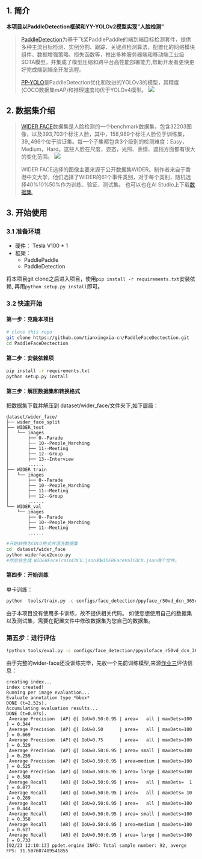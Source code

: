 

## 1. 简介
**本项目以PaddleDetection框架和YY-YOLOv2模型实现"人脸检测"**
>[PaddleDetection](https://github.com/PaddlePaddle/PaddleDetection/)为基于飞桨PaddlePaddle的端到端目标检测套件，提供多种主流目标检测、实例分割、跟踪、关键点检测算法，配置化的网络模块组件、数据增强策略、损失函数等，推出多种服务器端和移动端工业级SOTA模型，并集成了模型压缩和跨平台高性能部署能力,帮助开发者更快更好完成端到端全开发流程。
>
>[PP-YOLO](https://github.com/PaddlePaddle/PaddleDetection/blob/release/2.3/configs/ppyolo/README_cn.md)是PaddleDetection优化和改进的YOLOv3的模型，其精度(COCO数据集mAP)和推理速度均优于YOLOv4模型。
>![](https://ai-studio-static-online.cdn.bcebos.com/cfeb4d56c11c4b31a92b5d2e15231e4aca01ddb84ecc4f2c86c698f9f06d6ddb)
 
## 2. 数据集介绍
>[WIDER FACE](http://shuoyang1213.me/WIDERFACE/)数据集是人脸检测的一个benchmark数据集，包含32203图像，以及393,703个标注人脸，其中，158,989个标注人脸位于训练集，39,,496个位于验证集。每一个子集都包含3个级别的检测难度：Easy，Medium，Hard。这些人脸在尺度，姿态，光照、表情、遮挡方面都有很大的变化范围。
>![](https://ai-studio-static-online.cdn.bcebos.com/c89b7104f86c4bd4ae1152e5472c0f8a2e37a311bbd54d9bb1cf40f1a1f4c5a7)
>
>WIDER FACE选择的图像主要来源于公开数据集WIDER。制作者来自于香港中文大学，他们选择了WIDER的61个事件类别，对于每个类别，随机选择40%10%50%作为训练、验证、测试集。
也可以也在AI Studio上下载[数据集](https://aistudio.baidu.com/aistudio/datasetdetail/4336),

## 3. 开始使用

### 3.1 准备环境

- 硬件： Tesla V100 * 1
- 框架：
  - PaddlePaddle
  - PaddleDetection

将本项目git clone之后进入项目，使用`pip install -r requirements.txt`安装依赖,
再用`python setup.py install`即可。

### 3.2 快速开始

#### 第一步：克隆本项目

```bash
# clone this repo
git clone https://github.com/tianxingxia-cn/PaddleFaceDectection.git
cd PaddleFaceDectection
```
#### 第二步：安装依赖项
```bash
pip install -r requirements.txt
python setup.py install
```
#### 第三步：解压数据集和转换格式
把数据集下载并解压到 dataset/wider_face/文件夹下,如下层级：
```text
dataset/wider_face/
├── wider_face_split
├── WIDER_test
│   └── images
│       ├── 0--Parade
│       ├── 10--People_Marching
│       ├── 11--Meeting
│       ├── 12--Group
│       ├── 13--Interview
│       ......
├── WIDER_train
│   └── images
│       ├── 0--Parade
│       ├── 10--People_Marching
│       ├── 11--Meeting
│       ├── 12--Group
│       ......
└── WIDER_val
    └── images
        ├── 0--Parade
        ├── 10--People_Marching
        ├── 11--Meeting
        ......
```

```bash
#开始转换为COCO格式并清洗数据集
cd  dataset/wider_face
python widerface2coco.py
#然后会生成 WIDERFaceTrainCOCO.json和WIDERFaceValCOCO.json两个文件。
```
#### 第四步：开始训练
单卡训练：
```bash
python  tools/train.py -c configs/face_detection/ppyface_r50vd_dcn_365e_coco.yml  --use_vdl=true 
```
由于本项目没有使用多卡训练，故不提供相关代码。
如使您想使用自己的数据集以及测试集，需要在配置文件中修改数据集为您自己的数据集。

### 第五步：进行评估
```bash
!python tools/eval.py -c configs/face_detection/ppyoloface_r50vd_dcn_365e_coco.yml  -o use_gpu=true
```
由于完整的wider-face还没训练完毕，先放一个先前训练模型,来源[作业三](https://aistudio.baidu.com/aistudio/projectdetail/3521764)评估信息：
```textmate
creating index...
index created!
Running per image evaluation...
Evaluate annotation type *bbox*
DONE (t=2.52s).
Accumulating evaluation results...
DONE (t=0.07s).
 Average Precision  (AP) @[ IoU=0.50:0.95 | area=   all | maxDets=100 ] = 0.344
 Average Precision  (AP) @[ IoU=0.50      | area=   all | maxDets=100 ] = 0.669
 Average Precision  (AP) @[ IoU=0.75      | area=   all | maxDets=100 ] = 0.329
 Average Precision  (AP) @[ IoU=0.50:0.95 | area= small | maxDets=100 ] = 0.259
 Average Precision  (AP) @[ IoU=0.50:0.95 | area=medium | maxDets=100 ] = 0.525
 Average Precision  (AP) @[ IoU=0.50:0.95 | area= large | maxDets=100 ] = 0.588
 Average Recall     (AR) @[ IoU=0.50:0.95 | area=   all | maxDets=  1 ] = 0.077
 Average Recall     (AR) @[ IoU=0.50:0.95 | area=   all | maxDets= 10 ] = 0.289
 Average Recall     (AR) @[ IoU=0.50:0.95 | area=   all | maxDets=100 ] = 0.444
 Average Recall     (AR) @[ IoU=0.50:0.95 | area= small | maxDets=100 ] = 0.358
 Average Recall     (AR) @[ IoU=0.50:0.95 | area=medium | maxDets=100 ] = 0.627
 Average Recall     (AR) @[ IoU=0.50:0.95 | area= large | maxDets=100 ] = 0.733
[02/23 12:10:13] ppdet.engine INFO: Total sample number: 92, averge FPS: 31.507607409541855
```




